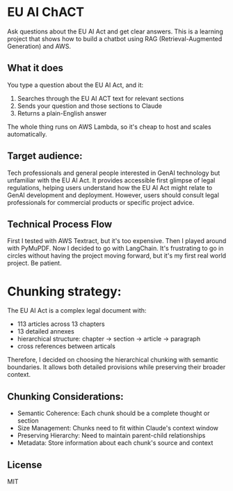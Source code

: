# EU AI ChACT

Ask questions about the EU AI Act and get clear answers. This is a learning project that shows how to build a chatbot using RAG (Retrieval-Augmented Generation) and AWS.

## What it does

You type a question about the EU AI Act, and it:
1. Searches through the EU AI ACT text for relevant sections
2. Sends your question and those sections to Claude
3. Returns a plain-English answer

The whole thing runs on AWS Lambda, so it's cheap to host and scales automatically.

## Target audience:
Tech professionals and general people interested in GenAI technology but unfamiliar with the EU AI Act.
It provides accessible first glimpse of legal regulations, helping users understand how the EU AI Act might relate to GenAI development and deployment. However, users should consult legal professionals for commercial products or specific project advice.

## Technical Process Flow
First I tested with AWS Textract, but it's too expensive. Then I played around with PyMuPDF. Now I decided to go with LangChain. It's frustrating to go in circles without having the project moving forward, but it's my first real world project. Be patient.

# Chunking strategy: 

The EU AI Act is a complex legal document with:
- 113 articles across 13 chapters
- 13 detailed annexes
- hierarchical structure: chapter -> section -> article -> paragraph
- cross references between articals

Therefore, I decided on choosing the hierarchical chunking with semantic boundaries. It allows both detailed provisions while preserving their broader context.

## Chunking Considerations:
- Semantic Coherence: Each chunk should be a complete thought or section
- Size Management: Chunks need to fit within Claude's context window
- Preserving Hierarchy: Need to maintain parent-child relationships
- Metadata: Store information about each chunk's source and context


## License

MIT
